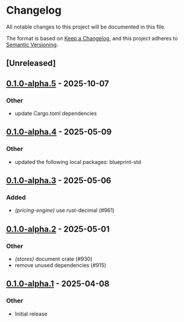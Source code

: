 # Changelog

All notable changes to this project will be documented in this file.

The format is based on [Keep a Changelog](https://keepachangelog.com/en/1.0.0/),
and this project adheres to [Semantic Versioning](https://semver.org/spec/v2.0.0.html).

## [Unreleased]

## [0.1.0-alpha.5](https://github.com/tangle-network/blueprint/compare/blueprint-store-local-database-v0.1.0-alpha.4...blueprint-store-local-database-v0.1.0-alpha.5) - 2025-10-07

### Other

- update Cargo.toml dependencies

## [0.1.0-alpha.4](https://github.com/tangle-network/blueprint/compare/blueprint-store-local-database-v0.1.0-alpha.3...blueprint-store-local-database-v0.1.0-alpha.4) - 2025-05-09

### Other

- updated the following local packages: blueprint-std

## [0.1.0-alpha.3](https://github.com/tangle-network/blueprint/compare/blueprint-store-local-database-v0.1.0-alpha.2...blueprint-store-local-database-v0.1.0-alpha.3) - 2025-05-06

### Added

- *(pricing-engine)* use rust-decimal (#961)

## [0.1.0-alpha.2](https://github.com/tangle-network/blueprint/compare/blueprint-store-local-database-v0.1.0-alpha.1...blueprint-store-local-database-v0.1.0-alpha.2) - 2025-05-01

### Other

- *(stores)* document crate (#930)
- remove unused dependencies (#915)

## [0.1.0-alpha.1](https://github.com/tangle-network/blueprint/releases/tag/blueprint-store-local-database-v0.1.0-alpha.1) - 2025-04-08

### Other

- Initial release
